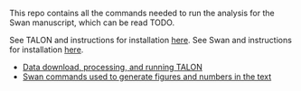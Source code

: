 This repo contains all the commands needed to run the analysis for the Swan manuscript, which can be read TODO.

See TALON and instructions for installation [here](https://github.com/mortazavilab/TALON).
See Swan and instructions for installation [here](https://freese.gitbook.io/swan/).

* [Data download, processing, and running TALON](https://github.com/fairliereese/swan_paper/tree/master/data_processing)
* [Swan commands used to generate figures and numbers in the text](https://github.com/fairliereese/swan_paper/tree/master/swan)
